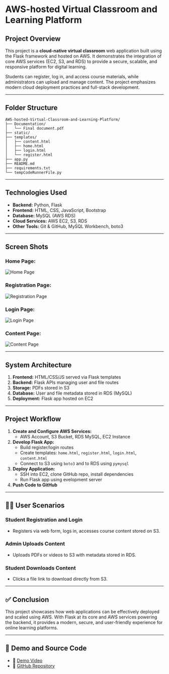 # AWS-hosted Virtual Classroom and Learning Platform

## Project Overview

This project is a **cloud-native virtual classroom** web application built using the Flask framework and hosted on AWS. It demonstrates the integration of core AWS services (EC2, S3, and RDS) to provide a secure, scalable, and responsive platform for digital learning.


Students can register, log in, and access course materials, while administrators can upload and manage content. The project emphasizes modern cloud deployment practices and full-stack development.

---

## Folder Structure

```
AWS-hosted-Virtual-Classroom-and-Learning-Platform/
├── Documentation/
│   └── Final document.pdf
├── static/
├── templates/
│   ├── content.html
│   ├── home.html
│   ├── login.html
│   └── register.html
├── app.py
├── README.md
├── requirements.txt
└── tempCodeRunnerFile.py
```

---

## Technologies Used

- **Backend:** Python, Flask  
- **Frontend:** HTML, CSS, JavaScript, Bootstrap  
- **Database:** MySQL (AWS RDS)  
- **Cloud Services:** AWS EC2, S3, RDS  
- **Other Tools:** Git & GitHub, MySQL Workbench, boto3

---

## Screen Shots

### Home Page:
![Home Page](https://drive.google.com/file/d/1Fkf7EaEOVU4aEnIghNhLh1g3LgzDwvPY/view?usp=drive_link)

### Registration Page:
![Registration Page](https://drive.google.com/file/d/1iBa6t61ZnNmeEYPdiXOdgCLEYb_K-Hvn/view?usp=drive_link)

### Login Page:
![Login Page](https://drive.google.com/file/d/1WbT0Z1VokSl8llHCh_a4IT_hGIjha2x2/view?usp=drive_link)

### Content Page:
![Content Page](https://drive.google.com/file/d/1eoSSBu0e9Thwir0HYvlVUC54bPC710qh/view?usp=drive_link)


---

## System Architecture

1. **Frontend:** HTML/CSS/JS served via Flask templates
2. **Backend:** Flask APIs managing user and file routes
3. **Storage:** PDFs stored in S3
4. **Database:** User and file metadata stored in RDS (MySQL)
5. **Deployment:** Flask app hosted on EC2 

---

## Project Workflow

1. **Create and Configure AWS Services:**
   - AWS Account, S3 Bucket, RDS MySQL, EC2 Instance
2. **Develop Flask App:**
   - Build register/login routes
   - Create templates: `home.html`, `register.html`, `login.html`, `content.html`
   - Connect to S3 using `boto3` and to RDS using `pymysql`
3. **Deploy Application:**
   - SSH into EC2, clone GitHub repo, install dependencies
   - Run Flask app using evelopment server
4. **Push Code to GitHub**

---

## 👨‍🏫 User Scenarios

### Student Registration and Login
- Registers via web form, logs in, accesses course content stored on S3.

### Admin Uploads Content
- Uploads PDFs or videos to S3 with metadata stored in RDS.

### Student Downloads Content
- Clicks a file link to download directly from S3.
  
---

## ✅ Conclusion

This project showcases how web applications can be effectively deployed and scaled using AWS. With Flask at its core and AWS services powering the backend, it provides a modern, secure, and user-friendly experience for online learning platforms.

---

## 🔗 Demo and Source Code

- 🎥 [Demo Video](https://drive.google.com/file/d/1U5NBc5tMXtcSPINr82e8SfLwHIV9WtaZ/view?usp=drive_link)
- 🧾 [GitHub Repository](https://github.com/sanika0304/AWS-hosted-Virtual-Classroom-and-Learning-Platform.git)
